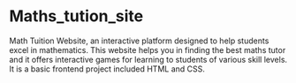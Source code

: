 # Maths_tution_site
Math Tuition Website, an interactive platform designed to help students excel in mathematics. This website helps you in finding the best maths tutor  and it offers interactive games for learning to students of various skill levels. It is a basic frontend project included HTML and CSS.

